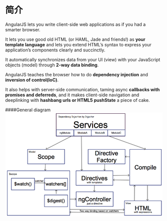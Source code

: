 # 简介
AngularJS lets you write client-side web applications as if you had a smarter browser. 

It lets you use good old HTML (or HAML, Jade and friends!) as **your template language** and lets you extend HTML’s syntax to express your application’s components clearly and succinctly. 

It automatically synchronizes data from your UI (view) with your JavaScript objects (model) through **2-way data binding**. 

AngularJS teaches the browser how to do **dependency injection** and **inversion of control(IoC)**.

It also helps with server-side communication, taming async **callbacks with promises and deferreds**, and it makes client-side navigation and deeplinking with **hashbang urls or HTML5 pushState** a piece of cake. 

####General diagram
![](outline.png)